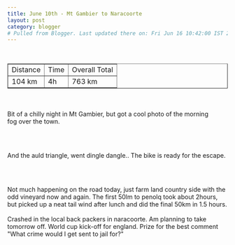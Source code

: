 ```yaml
---
title: June 10th - Mt Gambier to Naracoorte
layout: post
category: blogger
# Pulled from Blogger. Last updated there on: Fri Jun 16 10:42:00 IST 2006
---
```

<TABLE BORDER="1"><TR><TD>Distance</TD><TD>Time</TD><TD>Overall Total</TD></TR><br /><TR><TD>104 km</TD><TD>4h</TD><TD>763 km</TD></TR></TABLE><br /><br />Bit of a chilly night in Mt Gambier, but got a cool photo of the morning<br />fog over the town.<br /><br /><a onblur="try {parent.deselectBloggerImageGracefully();} catch(e) {}" href="http://photos1.blogger.com/blogger/916/2956/1600/IMG_0780.jpg"><img style="display:block; margin:0px auto 10px; text-align:center;cursor:pointer; cursor:hand;" src="http://photos1.blogger.com/blogger/916/2956/320/IMG_0780.jpg" border="0" alt="" /></a><br /><br />And the auld triangle, went dingle dangle.. The bike is ready for the escape.<br /><br /><a onblur="try {parent.deselectBloggerImageGracefully();} catch(e) {}" href="http://photos1.blogger.com/blogger/916/2956/1600/IMG_0773.jpg"><img style="display:block; margin:0px auto 10px; text-align:center;cursor:pointer; cursor:hand;" src="http://photos1.blogger.com/blogger/916/2956/320/IMG_0773.jpg" border="0" alt="" /></a><br /><br />Not much happening on the road today, just farm land country side with the odd vineyard now and again. The first 50lm to penolq took about 2hours, but picked up a neat tail wind after lunch and did the final 50km in 1.5 hours.<br /><br />Crashed in the local back packers in naracoorte. Am planning to take tomorrow off. World cup kick-off for england. Prize for the best comment "What crime would I get sent to jail for?"
